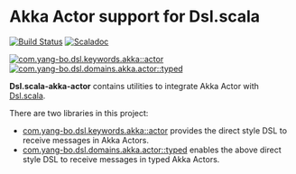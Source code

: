 # Akka Actor support for Dsl.scala

[![Build Status](https://travis-ci.org/Atry/Dsl.scala-akka-actor.svg?branch=master)](https://travis-ci.org/Atry/Dsl.scala-akka-actor)
[![Scaladoc](https://javadoc.io/badge/com.yang-bo.dsl.domains.akka.actor/typed_2.12.svg?label=scaladoc)](https://javadoc.io/page/com.yang-bo.dsl.domains.akka.actor/typed_2.12/latest/com/yang_bo/dsl/index.html)

[![com.yang-bo.dsl.keywords.akka::actor](https://img.shields.io/maven-central/v/com.yang-bo.dsl.domains.akka.actor/typed_2.12.svg?label=libraryDependencies+%2B=+"com.yang-bo.dsl.keywords.akka"+%%+"actor"+%)](https://search.maven.org/search?q=fc:com.yang_bo.dsl.keywords.akka.actor)
[![com.yang-bo.dsl.domains.akka.actor::typed](https://img.shields.io/maven-central/v/com.yang-bo.dsl.domains.akka.actor/typed_2.12.svg?label=libraryDependencies+%2B=+"com.yang-bo.dsl.domains.akka.actor"+%%+"typed"+%)](https://search.maven.org/search?q=fc:com.yang_bo.dsl.domains.akka.actor.typed)

**Dsl.scala-akka-actor** contains utilities to integrate Akka Actor with [Dsl.scala](https://github.com/ThoughtWorksInc/Dsl.scala).

There are two libraries in this project:

* [com.yang-bo.dsl.keywords.akka::actor](https://javadoc.io/page/com.yang-bo.dsl.keywords.akka/actor_2.12/latest/com/yang_bo/dsl/keywords/akka/actor/index.html) provides the direct style DSL to receive messages in Akka Actors.
* [com.yang-bo.dsl.domains.akka.actor::typed](https://javadoc.io/page/com.yang-bo.dsl.domains.akka.actor/typed_2.12/latest/com/yang_bo/dsl/domains/akka/actor/typed%24.html) enables the above direct style DSL to receive messages in typed Akka Actors.
